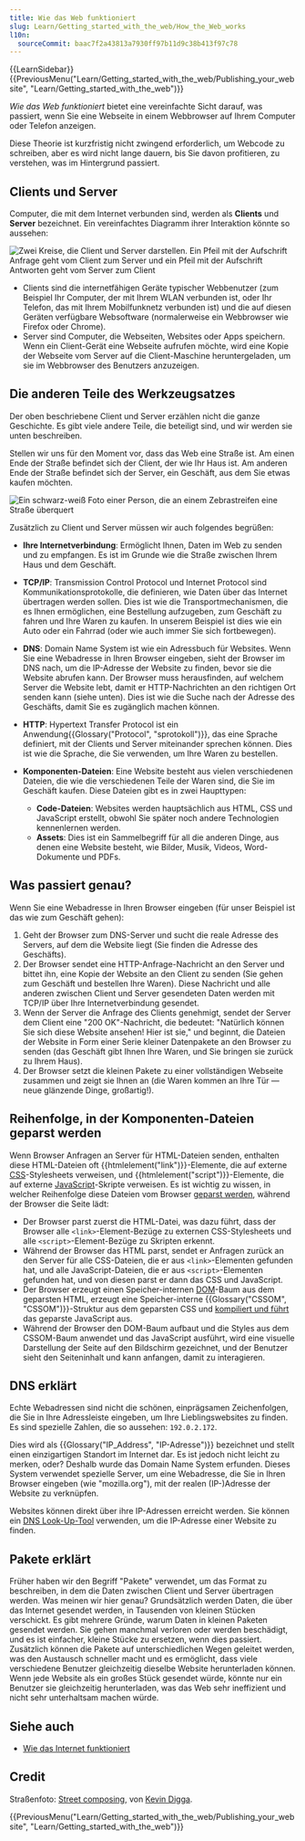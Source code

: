 ```yaml
---
title: Wie das Web funktioniert
slug: Learn/Getting_started_with_the_web/How_the_Web_works
l10n:
  sourceCommit: baac7f2a43813a7930ff97b11d9c38b413f97c78
---
```


{{LearnSidebar}}{{PreviousMenu("Learn/Getting_started_with_the_web/Publishing_your_website", "Learn/Getting_started_with_the_web")}}

_Wie das Web funktioniert_ bietet eine vereinfachte Sicht darauf, was passiert, wenn Sie eine Webseite in einem Webbrowser auf Ihrem Computer oder Telefon anzeigen.

Diese Theorie ist kurzfristig nicht zwingend erforderlich, um Webcode zu schreiben, aber es wird nicht lange dauern, bis Sie davon profitieren, zu verstehen, was im Hintergrund passiert.

## Clients und Server

Computer, die mit dem Internet verbunden sind, werden als **Clients** und **Server** bezeichnet. Ein vereinfachtes Diagramm ihrer Interaktion könnte so aussehen:

![Zwei Kreise, die Client und Server darstellen. Ein Pfeil mit der Aufschrift Anfrage geht vom Client zum Server und ein Pfeil mit der Aufschrift Antworten geht vom Server zum Client](simple-client-server.png)

- Clients sind die internetfähigen Geräte typischer Webbenutzer (zum Beispiel Ihr Computer, der mit Ihrem WLAN verbunden ist, oder Ihr Telefon, das mit Ihrem Mobilfunknetz verbunden ist) und die auf diesen Geräten verfügbare Websoftware (normalerweise ein Webbrowser wie Firefox oder Chrome).
- Server sind Computer, die Webseiten, Websites oder Apps speichern. Wenn ein Client-Gerät eine Webseite aufrufen möchte, wird eine Kopie der Webseite vom Server auf die Client-Maschine heruntergeladen, um sie im Webbrowser des Benutzers anzuzeigen.

## Die anderen Teile des Werkzeugsatzes

Der oben beschriebene Client und Server erzählen nicht die ganze Geschichte. Es gibt viele andere Teile, die beteiligt sind, und wir werden sie unten beschreiben.

Stellen wir uns für den Moment vor, dass das Web eine Straße ist. Am einen Ende der Straße befindet sich der Client, der wie Ihr Haus ist. Am anderen Ende der Straße befindet sich der Server, ein Geschäft, aus dem Sie etwas kaufen möchten.

![Ein schwarz-weiß Foto einer Person, die an einem Zebrastreifen eine Straße überquert](road.jpg)

Zusätzlich zu Client und Server müssen wir auch folgendes begrüßen:

- **Ihre Internetverbindung**: Ermöglicht Ihnen, Daten im Web zu senden und zu empfangen. Es ist im Grunde wie die Straße zwischen Ihrem Haus und dem Geschäft.
- **TCP/IP**: Transmission Control Protocol und Internet Protocol sind Kommunikationsprotokolle, die definieren, wie Daten über das Internet übertragen werden sollen. Dies ist wie die Transportmechanismen, die es Ihnen ermöglichen, eine Bestellung aufzugeben, zum Geschäft zu fahren und Ihre Waren zu kaufen. In unserem Beispiel ist dies wie ein Auto oder ein Fahrrad (oder wie auch immer Sie sich fortbewegen).
- **DNS**: Domain Name System ist wie ein Adressbuch für Websites. Wenn Sie eine Webadresse in Ihren Browser eingeben, sieht der Browser im DNS nach, um die IP-Adresse der Website zu finden, bevor sie die Website abrufen kann. Der Browser muss herausfinden, auf welchem Server die Website lebt, damit er HTTP-Nachrichten an den richtigen Ort senden kann (siehe unten). Dies ist wie die Suche nach der Adresse des Geschäfts, damit Sie es zugänglich machen können.
- **HTTP**: Hypertext Transfer Protocol ist ein Anwendung{{Glossary("Protocol", "sprotokoll")}}, das eine Sprache definiert, mit der Clients und Server miteinander sprechen können. Dies ist wie die Sprache, die Sie verwenden, um Ihre Waren zu bestellen.
- **Komponenten-Dateien**: Eine Website besteht aus vielen verschiedenen Dateien, die wie die verschiedenen Teile der Waren sind, die Sie im Geschäft kaufen. Diese Dateien gibt es in zwei Haupttypen:

  - **Code-Dateien**: Websites werden hauptsächlich aus HTML, CSS und JavaScript erstellt, obwohl Sie später noch andere Technologien kennenlernen werden.
  - **Assets**: Dies ist ein Sammelbegriff für all die anderen Dinge, aus denen eine Website besteht, wie Bilder, Musik, Videos, Word-Dokumente und PDFs.

## Was passiert genau?

Wenn Sie eine Webadresse in Ihren Browser eingeben (für unser Beispiel ist das wie zum Geschäft gehen):

1. Geht der Browser zum DNS-Server und sucht die reale Adresse des Servers, auf dem die Website liegt (Sie finden die Adresse des Geschäfts).
2. Der Browser sendet eine HTTP-Anfrage-Nachricht an den Server und bittet ihn, eine Kopie der Website an den Client zu senden (Sie gehen zum Geschäft und bestellen Ihre Waren). Diese Nachricht und alle anderen zwischen Client und Server gesendeten Daten werden mit TCP/IP über Ihre Internetverbindung gesendet.
3. Wenn der Server die Anfrage des Clients genehmigt, sendet der Server dem Client eine "200 OK"-Nachricht, die bedeutet: "Natürlich können Sie sich diese Website ansehen! Hier ist sie," und beginnt, die Dateien der Website in Form einer Serie kleiner Datenpakete an den Browser zu senden (das Geschäft gibt Ihnen Ihre Waren, und Sie bringen sie zurück zu Ihrem Haus).
4. Der Browser setzt die kleinen Pakete zu einer vollständigen Webseite zusammen und zeigt sie Ihnen an (die Waren kommen an Ihre Tür — neue glänzende Dinge, großartig!).

## Reihenfolge, in der Komponenten-Dateien geparst werden

Wenn Browser Anfragen an Server für HTML-Dateien senden, enthalten diese HTML-Dateien oft {{htmlelement("link")}}-Elemente, die auf externe [CSS](/de/docs/Learn/CSS)-Stylesheets verweisen, und {{htmlelement("script")}}-Elemente, die auf externe [JavaScript](/de/docs/Learn/JavaScript)-Skripte verweisen. Es ist wichtig zu wissen, in welcher Reihenfolge diese Dateien vom Browser [geparst werden](/de/docs/Web/Performance/How_browsers_work#parsing), während der Browser die Seite lädt:

- Der Browser parst zuerst die HTML-Datei, was dazu führt, dass der Browser alle `<link>`-Element-Bezüge zu externen CSS-Stylesheets und alle `<script>`-Element-Bezüge zu Skripten erkennt.
- Während der Browser das HTML parst, sendet er Anfragen zurück an den Server für alle CSS-Dateien, die er aus `<link>`-Elementen gefunden hat, und alle JavaScript-Dateien, die er aus `<script>`-Elementen gefunden hat, und von diesen parst er dann das CSS und JavaScript.
- Der Browser erzeugt einen Speicher-internen [DOM](/de/docs/Web/API/Document_Object_Model)-Baum aus dem geparsten HTML, erzeugt eine Speicher-interne {{Glossary("CSSOM", "CSSOM")}}-Struktur aus dem geparsten CSS und [kompiliert und führt](/de/docs/Web/Performance/How_browsers_work#javascript_compilation) das geparste JavaScript aus.
- Während der Browser den DOM-Baum aufbaut und die Styles aus dem CSSOM-Baum anwendet und das JavaScript ausführt, wird eine visuelle Darstellung der Seite auf den Bildschirm gezeichnet, und der Benutzer sieht den Seiteninhalt und kann anfangen, damit zu interagieren.

## DNS erklärt

Echte Webadressen sind nicht die schönen, einprägsamen Zeichenfolgen, die Sie in Ihre Adressleiste eingeben, um Ihre Lieblingswebsites zu finden. Es sind spezielle Zahlen, die so aussehen: `192.0.2.172`.

Dies wird als {{Glossary("IP_Address", "IP-Adresse")}} bezeichnet und stellt einen einzigartigen Standort im Internet dar. Es ist jedoch nicht leicht zu merken, oder? Deshalb wurde das Domain Name System erfunden. Dieses System verwendet spezielle Server, um eine Webadresse, die Sie in Ihren Browser eingeben (wie "mozilla.org"), mit der realen (IP-)Adresse der Website zu verknüpfen.

Websites können direkt über ihre IP-Adressen erreicht werden. Sie können ein [DNS Look-Up-Tool](https://www.nslookup.io/website-to-ip-lookup/) verwenden, um die IP-Adresse einer Website zu finden.

## Pakete erklärt

Früher haben wir den Begriff "Pakete" verwendet, um das Format zu beschreiben, in dem die Daten zwischen Client und Server übertragen werden. Was meinen wir hier genau? Grundsätzlich werden Daten, die über das Internet gesendet werden, in Tausenden von kleinen Stücken verschickt. Es gibt mehrere Gründe, warum Daten in kleinen Paketen gesendet werden. Sie gehen manchmal verloren oder werden beschädigt, und es ist einfacher, kleine Stücke zu ersetzen, wenn dies passiert. Zusätzlich können die Pakete auf unterschiedlichen Wegen geleitet werden, was den Austausch schneller macht und es ermöglicht, dass viele verschiedene Benutzer gleichzeitig dieselbe Website herunterladen können. Wenn jede Website als ein großes Stück gesendet würde, könnte nur ein Benutzer sie gleichzeitig herunterladen, was das Web sehr ineffizient und nicht sehr unterhaltsam machen würde.

## Siehe auch

- [Wie das Internet funktioniert](/de/docs/Learn/Common_questions/Web_mechanics/How_does_the_Internet_work)

## Credit

Straßenfoto: [Street composing](https://www.pinterest.com/pin/400538960580676851/), von [Kevin Digga](https://www.pinterest.com/kevindigga/).

{{PreviousMenu("Learn/Getting_started_with_the_web/Publishing_your_website", "Learn/Getting_started_with_the_web")}}
